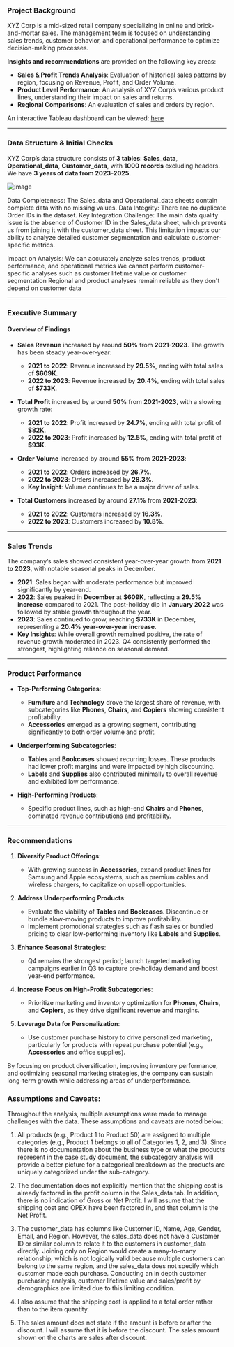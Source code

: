 ### **Project Background**  
XYZ Corp is a mid-sized retail company specializing in online and brick-and-mortar sales. The management team is focused on understanding sales trends, customer behavior, and operational performance to optimize decision-making
processes. 

**Insights and recommendations** are provided on the following key areas:
- **Sales & Profit Trends Analysis**: Evaluation of historical sales patterns by region, focusing on Revenue, Profit, and Order Volume.
- **Product Level Performance**: An analysis of XYZ Corp’s various product lines, understanding their impact on sales and returns.
- **Regional Comparisons**: An evaluation of sales and orders by region.

An interactive Tableau dashboard can be viewed: [here](https://public.tableau.com/app/profile/tariq.ijaz/viz/OwndaysSalesDashboard/OverviewDash?publish=yes)

---

### **Data Structure & Initial Checks**  
XYZ Corp’s data structure consists of **3 tables**: **Sales_data**, **Operational_data**, **Customer_data**, with **1000 records** excluding headers. We have **3 years of data from 2023-2025**.  

![image](https://github.com/user-attachments/assets/d690dbee-e2d3-4e89-90b5-2e308d5ca500)

Data Completeness: The Sales_data and Operational_data sheets contain complete data with no missing values.
Data Integrity: There are no duplicate Order IDs in the dataset.
Key Integration Challenge: The main data quality issue is the absence of Customer ID in the Sales_data sheet, which prevents us from joining it with the customer_data sheet. This limitation impacts our ability to analyze detailed customer segmentation and calculate customer-specific metrics.

Impact on Analysis:
We can accurately analyze sales trends, product performance, and operational metrics
We cannot perform customer-specific analyses such as customer lifetime value or customer segmentation
Regional and product analyses remain reliable as they don't depend on customer data

---

### **Executive Summary**  

#### **Overview of Findings**  
- **Sales Revenue** increased by around **50%** from **2021-2023**. The growth has been steady year-over-year:
  - **2021 to 2022**: Revenue increased by **29.5%**, ending with total sales of **$609K**.
  - **2022 to 2023**: Revenue increased by **20.4%**, ending with total sales of **$733K**.

- **Total Profit** increased by around **50%** from **2021-2023**, with a slowing growth rate:
  - **2021 to 2022**: Profit increased by **24.7%**, ending with total profit of **$82K**.
  - **2022 to 2023**: Profit increased by **12.5%**, ending with total profit of **$93K**.

- **Order Volume** increased by around **55%** from **2021-2023**:
  - **2021 to 2022**: Orders increased by **26.7%**.
  - **2022 to 2023**: Orders increased by **28.3%**.
  - **Key Insight**: Volume continues to be a major driver of sales.

- **Total Customers** increased by around **27.1%** from **2021-2023**:
  - **2021 to 2022**: Customers increased by **16.3%**.
  - **2022 to 2023**: Customers increased by **10.8%**.

---

### **Sales Trends**  
The company’s sales showed consistent year-over-year growth from **2021 to 2023**, with notable seasonal peaks in December.  

- **2021**: Sales began with moderate performance but improved significantly by year-end.  
- **2022**: Sales peaked in **December** at **$609K**, reflecting a **29.5% increase** compared to 2021. The post-holiday dip in **January 2022** was followed by stable growth throughout the year.  
- **2023**: Sales continued to grow, reaching **$733K** in December, representing a **20.4% year-over-year increase**.  
- **Key Insights**: While overall growth remained positive, the rate of revenue growth moderated in 2023. Q4 consistently performed the strongest, highlighting reliance on seasonal demand.  

---

### **Product Performance**  

- **Top-Performing Categories**:  
  - **Furniture** and **Technology** drove the largest share of revenue, with subcategories like **Phones**, **Chairs**, and **Copiers** showing consistent profitability.  
  - **Accessories** emerged as a growing segment, contributing significantly to both order volume and profit.  

- **Underperforming Subcategories**:  
  - **Tables** and **Bookcases** showed recurring losses. These products had lower profit margins and were impacted by high discounting.  
  - **Labels** and **Supplies** also contributed minimally to overall revenue and exhibited low performance.  

- **High-Performing Products**:  
  - Specific product lines, such as high-end **Chairs** and **Phones**, dominated revenue contributions and profitability.  

---

### **Recommendations**  

1. **Diversify Product Offerings**:  
   - With growing success in **Accessories**, expand product lines for Samsung and Apple ecosystems, such as premium cables and wireless chargers, to capitalize on upsell opportunities.  

2. **Address Underperforming Products**:  
   - Evaluate the viability of **Tables** and **Bookcases**. Discontinue or bundle slow-moving products to improve profitability.  
   - Implement promotional strategies such as flash sales or bundled pricing to clear low-performing inventory like **Labels** and **Supplies**.  

3. **Enhance Seasonal Strategies**:  
   - Q4 remains the strongest period; launch targeted marketing campaigns earlier in Q3 to capture pre-holiday demand and boost year-end performance.  

4. **Increase Focus on High-Profit Subcategories**:  
   - Prioritize marketing and inventory optimization for **Phones**, **Chairs**, and **Copiers**, as they drive significant revenue and margins.  

5. **Leverage Data for Personalization**:  
   - Use customer purchase history to drive personalized marketing, particularly for products with repeat purchase potential (e.g., **Accessories** and office supplies).  

By focusing on product diversification, improving inventory performance, and optimizing seasonal marketing strategies, the company can sustain long-term growth while addressing areas of underperformance.


### **Assumptions and Caveats**:

Throughout the analysis, multiple assumptions were made to manage challenges with the data. These assumptions and caveats are noted below:

1) All products (e.g., Product 1 to Product 50) are assigned to multiple categories (e.g., Product 1 belongs to all of Categories 1, 2, and 3). Since there is no documentation about the business type or what the products represent in the case study document, the subcategory analysis will provide a better picture for a categorical breakdown as the products are uniquely categorized under the sub-category. 


2) The documentation does not explicitly mention that the shipping cost is already factored in the profit column in the Sales_data tab. In addition, there is no indication of Gross or Net Profit. I will assume that the shipping cost and OPEX have been factored in, and that column is the Net Profit.


3) The customer_data has columns like Customer ID, Name, Age, Gender, Email, and Region. However, the sales_data does not have a Customer ID or similar column to relate it to the customers in customer_data directly. Joining only on Region would create a many-to-many relationship, which is not logically valid because multiple customers can belong to the same region, and the sales_data does not specify which customer made each purchase. Conducting an in depth customer purchasing analysis, customer lifetime value and sales/profit by demographics are limited due to this limiting condition. 


4) I also assume that the shipping cost is applied to a total order rather than to the item quantity.


5) The sales amount does not state if the amount is before or after the discount. I will assume that it is before the discount. The sales amount shown on the charts are  sales after discount.




